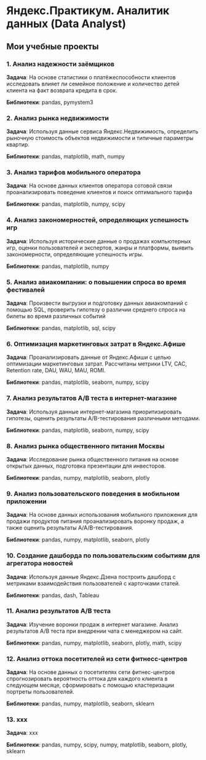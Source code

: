 # Яндекс.Практикум. Аналитик данных (Data Analyst)

## Мои учебные проекты


### 1. Анализ надежности заёмщиков 
**Задача**: На основе статистики о платёжеспособности клиентов исследовать влияет ли семейное положение и количество детей клиента на факт возврата кредита в срок.

**Библиотеки**: pandas, pymystem3

### 2. Анализ рынка недвижимости
**Задача**: Используя данные сервиса Яндекс.Недвижимость, определить рыночную стоимость объектов недвижимости и типичные параметры квартир.

**Библиотеки**: pandas, matplotlib, math, numpy

### 3. Анализ тарифов мобильного оператора
**Задача**: На основе данных клиентов оператора сотовой связи проанализировать поведение клиентов и поиск оптимального тарифа

**Библиотеки**: pandas, matplotlib, numpy, scipy
 
### 4. Анализ закономерностей, определяющих успешность игр
**Задача**: Используя исторические данные о продажах компьютерных игр, оценки пользователей и экспертов, жанры и платформы, выявить закономерности, определяющие успешность игры.

**Библиотеки**: pandas, matplotlib, numpy

### 5. Анализ авиакомпании: о повышении спроса во время фестивалей
**Задача**: Произвести выгрузки и подготовку данных авиакомпаний с помощью SQL, проверить гипотезу о различии среднего спроса на билеты во время различных событий

**Библиотеки**: pandas, matplotlib, sql, scipy

### 6. Оптимизация маркетинговых затрат в Яндекс.Афише
**Задача**:  Проанализировать данные от Яндекс.Афиши с целью оптимизации маркетинговых затрат. Рассчитаны метрики LTV, CAC, Retention rate, DAU, WAU, MAU, ROMI.

**Библиотеки**: pandas, matplotlib, seaborn, numpy, scipy

### 7. Анализ результатов A/B теста в интернет-магазине 
**Задача**: Используя данные интернет-магазина приоритизировать гипотезы, оценить результаты A/B-тестирования различными методами.

**Библиотеки**: pandas, matplotlib, seaborn, numpy, scipy

### 8. Анализ рынка общественного питания Москвы
**Задача**: Исследование рынка общественного питания на основе открытых данных, подготовка презентации для инвесторов.

**Библиотеки**: pandas, numpy, matplotlib, seaborn, plotly

### 9. Анализ пользовательского поведения в мобильном приложении
**Задача**: На основе данных использования мобильного приложения для продажи продуктов питания проанализировать воронку продаж, а также оценить результаты A/A/B-тестирования.

**Библиотеки**: pandas, numpy, matplotlib, seaborn, plotly

### 10. Создание дашборда по пользовательским событиям для агрегатора новостей
**Задача**: Используя данные Яндекс.Дзена построить дашборд с метриками взаимодействия пользователей с карточками статей.

**Библиотеки**: pandas, dash, Tableau

### 11. Анализ результатов A/B теста
**Задача**: Изучение воронки продаж в интернет магазине. Анализ результатов A/B теста при внедрении чата с менеджером на сайт.

**Библиотеки**: pandas, numpy, matplotlib, seaborn, plotly, math, scipy 

### 12. Анализ оттока посетителей из сети фитнесс-центров
**Задача**: На основе данных о посетителях сети фитнес-центров спрогнозировать вероятность оттока для каждого клиента в следующем месяце, сформировать с помощью кластеризации портреты пользователей.

**Библиотеки**: pandas, numpy, matplotlib, seaborn, sklearn

### 13. ххх
**Задача**: ххх

**Библиотеки**: pandas, numpy, scipy, numpy, matplotlib, seaborn, plotly, sklearn

 

